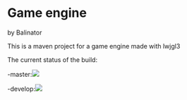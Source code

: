# Game engine
by Balinator

This is a maven project for a game engine made with lwjgl3

The current status of the build:

-master:![](https://travis-ci.org/Balinator/Game-engine-maven.svg?branch=master)

-develop:![](https://travis-ci.org/Balinator/Game-engine-maven.svg?branch=develop)
